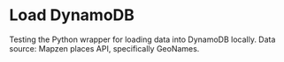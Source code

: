 # Load DynamoDB

Testing the Python wrapper for loading data into DynamoDB locally. Data source: Mapzen places API, specifically GeoNames.
